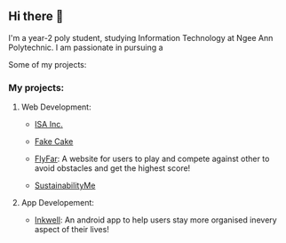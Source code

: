 ## Hi there 👋

I'm a year-2 poly student, studying Information Technology at Ngee Ann Polytechnic. I am passionate in pursuing a 


Some of my projects: 

### My projects: 
1.  Web Development:
   
    - [ISA Inc.](https://github.com/kohct1/FSDP-Assignment)

    - [Fake Cake](https://github.com/sudarsanamrithika/FED_S10257149_SudarsanamRithika_Assg1_Github)
          
    - [FlyFar](https://github.com/sudarsanamrithika/Asgn2_FED): A website for users to play and compete against other to avoid obstacles and get the highest score!
          
    - [SustainabilityMe](https://github.com/mellamadrama/BED_Assignment_2024)



2.  App Developement:

    - [Inkwell](https://github.com/FakeQwek/MAD24_P03_Team1): An android app to help users stay more organised inevery aspect of their lives!

